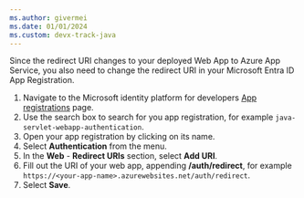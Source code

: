 ```yaml
---
ms.author: givermei
ms.date: 01/01/2024
ms.custom: devx-track-java
---
```


Since the redirect URI changes to your deployed Web App to Azure App Service, you also need to change the redirect URI in your Microsoft Entra ID App Registration.

1. Navigate to the Microsoft identity platform for developers [App registrations](https://go.microsoft.com/fwlink/?linkid=2083908) page.
1. Use the search box to search for you app registration, for example `java-servlet-webapp-authentication`.
1. Open your app registration by clicking on its name.
1. Select **Authentication** from the menu.
1. In the **Web** - **Redirect URIs** section, select **Add URI**.
1. Fill out the URI of your web app, appending **/auth/redirect**, for example `https://<your-app-name>.azurewebsites.net/auth/redirect`.
1. Select **Save**.
